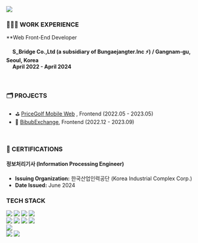 <img src="https://capsule-render.vercel.app/api?type=waving&color=auto&height=280&section=header&text=Hi,%20I'm%20Hyejin✨&fontSize=90" />

### 👩🏻‍💻 WORK EXPERIENCE
  **Web Front-End Developer
<h4>&nbsp;&nbsp;&nbsp;&nbsp;&nbsp;S_Bridge Co.,Ltd (a subsidiary of Bungaejangter.Inc ⚡️) / Gangnam-gu, Seoul, Korea<br/>&nbsp;&nbsp;&nbsp;&nbsp;&nbsp;April 2022 - April 2024</h4>
<br/>

### 🗂️ PROJECTS
 <ul> 
  <li>⛳️ <a href="https://m.pricegolf.co.kr/" target="_blank" rel="noopener noreferrer">PriceGolf Mobile Web</a> , Frontend (2022.05 - 2023.05)</li>
  <li>🚀 <a href="https://bbexchange.notion.site/513dc5fbbd6a4a2da464e76cda23d5a7" target="_blank" rel="noopener noreferrer">BibubExchange</a>, Frontend (2022.12 - 2023.09)</li>
 </ul> 
<br/>

### 🪪 CERTIFICATIONS

#### 정보처리기사 (Information Processing Engineer)

- **Issuing Organization:** 한국산업인력공단 (Korea Industrial Complex Corp.)
- **Date Issued:** June 2024

### TECH STACK
<section>
<img src="https://img.shields.io/badge/React-61DAFB.svg?style=for-the-badge&logo=React&logoColor=black"/>
<img src="https://img.shields.io/badge/Next.js-000000.svg?style=for-the-badge&logo=nextdotjs&logoColor=white"/>
<img src="https://img.shields.io/badge/Git-F05032.svg?style=for-the-badge&logo=Git&logoColor=white"/>
<img src="https://img.shields.io/badge/GitHub-181717.svg?style=for-the-badge&logo=GitHub&logoColor=white"/>

</section>

<section>
<img src="https://img.shields.io/badge/TypeScript-%233178C6?style=for-the-badge&logo=TypeScript&logoColor=%23fff"/>
<img src="https://img.shields.io/badge/JavaScript-%23F7DF1E?style=for-the-badge&logo=JavaScript&logoColor=%23000"/>
<img src="https://img.shields.io/badge/Redux%20Toolkit-%23764ABC?style=for-the-badge&logo=Redux&logoColor=%23fff"/>
<img src="https://img.shields.io/badge/React%20Query-%23FF4154?style=for-the-badge&logo=ReactQuery&logoColor=%23fff"/>
</section>

<section>
<img src="https://img.shields.io/badge/Node.js-339933.svg?style=for-the-badge&logo=nodedotjs&logoColor=white"/>
<section>
<img src="https://img.shields.io/badge/SCSS-%23CC6699?style=for-the-badge&logo=Sass&logoColor=%23fff"/>
<img src="https://img.shields.io/badge/Styled%20Components-%23DB7093?style=for-the-badge&logo=styled-components&logoColor=white"/>
</section>




